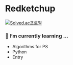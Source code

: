 # Redketchup

[![Solved.ac프로필](http://mazassumnida.wtf/api/mini/generate_badge?boj=redketchup)](https://solved.ac/profile/redketchup)

### 🌱 I’m currently learning ...
- Algorithms for PS
- Python
- Entry
